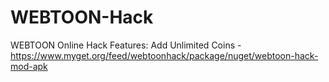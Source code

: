 # WEBTOON-Hack
WEBTOON Online Hack Features: Add Unlimited Coins - https://www.myget.org/feed/webtoonhack/package/nuget/webtoon-hack-mod-apk
